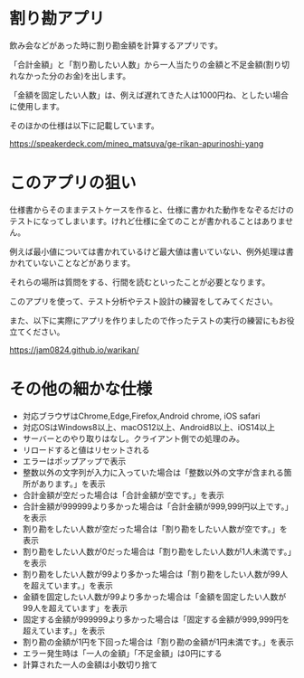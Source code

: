 # 割り勘アプリ
飲み会などがあった時に割り勘金額を計算するアプリです。

「合計金額」と「割り勘したい人数」から一人当たりの金額と不足金額(割り切れなかった分のお金)を出します。

「金額を固定したい人数」は、例えば遅れてきた人は1000円ね、としたい場合に使用します。

そのほかの仕様は以下に記載しています。

https://speakerdeck.com/mineo_matsuya/ge-rikan-apurinoshi-yang


# このアプリの狙い
仕様書からそのままテストケースを作ると、仕様に書かれた動作をなぞるだけのテストになってしまいます。けれど仕様に全てのことが書かれることはありません。

例えば最小値については書かれているけど最大値は書いていない、例外処理は書かれていないことなどがあります。

それらの場所は質問をする、行間を読むといったことが必要となります。

このアプリを使って、テスト分析やテスト設計の練習をしてみてください。

また、以下に実際にアプリを作りましたので作ったテストの実行の練習にもお役立てください。

https://jam0824.github.io/warikan/

# その他の細かな仕様
* 対応ブラウザはChrome,Edge,Firefox,Android chrome, iOS safari
* 対応OSはWindows8以上、macOS12以上、Android8以上、iOS14以上
* サーバーとのやり取りはなし。クライアント側での処理のみ。
* リロードすると値はリセットされる
* エラーはポップアップで表示
* 整数以外の文字列が入力に入っていた場合は「整数以外の文字が含まれる箇所があります。」を表示
* 合計金額が空だった場合は「合計金額が空です。」を表示
* 合計金額が999999より多かった場合は「合計金額が999,999円以上です。」を表示
* 割り勘をしたい人数が空だった場合は「割り勘をしたい人数が空です。」を表示
* 割り勘をしたい人数が0だった場合は「割り勘をしたい人数が1人未満です。」を表示
* 割り勘をしたい人数が99より多かった場合は「割り勘をしたい人数が99人を超えています。」を表示
* 金額を固定したい人数が99より多かった場合は「金額を固定したい人数が99人を超えています」を表示
* 固定する金額が999999より多かった場合は「固定する金額が999,999円を超えています。」を表示
* 割り勘の金額が1円を下回った場合は「割り勘の金額が1円未満です。」を表示
* エラー発生時は「一人の金額」「不足金額」は0円にする
* 計算された一人の金額は小数切り捨て